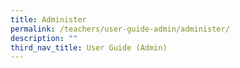 ```yaml
---
title: Administer
permalink: /teachers/user-guide-admin/administer/
description: ""
third_nav_title: User Guide (Admin)
---
```

